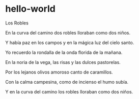 # hello-world

Los Robles



En la curva del camino
dos robles lloraban como dos niños.

Y había paz en los campos
y en la mágica luz del cielo santo.

Yo recuerdo la rondalla
de la onda florida de la mañana.

En la noria de la vega,
las risas y las dulces pastorelas.

Por los lejanos olivos
amoroso canto de caramillos.

Con la calma campesina,
como de incienso el humo subía.

Y en la curva del camino
los robles lloraban como dos niños.
